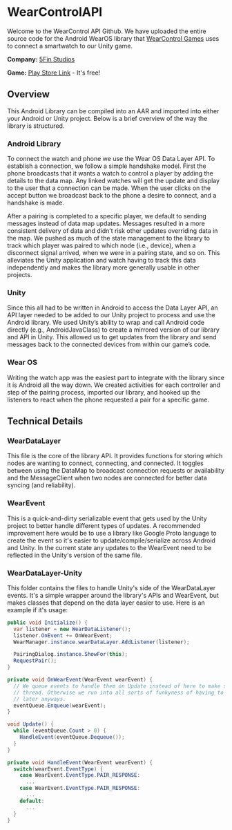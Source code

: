 # WearControlAPI

Welcome to the WearControl API Github. We have uploaded the entire source code for the Android WearOS library that [WearControl Games](https://www.5finstudios.com/wearcontrol-games) uses to connect a smartwatch to our Unity game.

**Company:** [5Fin Studios](www.5finstudios.com)

**Game:** [Play Store Link](https://play.google.com/store/apps/details?id=com.wearcontrolgames.WearControl) - It's free!


## Overview

This Android Library can be compiled into an AAR and imported into either your Android or Unity project. Below is a brief overview of the way the library is structured.

### Android Library
To connect the watch and phone we use the Wear OS Data Layer API. To establish a connection, we follow a simple handshake model. First the phone broadcasts that it wants a watch to control a player by adding the details to the data map. Any linked watches will get the update and display to the user that a connection can be made. When the user clicks on the accept button we broadcast back to the phone a desire to connect, and a handshake is made.

After a pairing is completed to a specific player, we default to sending messages instead of data map updates. Messages resulted in a more consistent delivery of data and didn’t risk other updates overriding data in the map. We pushed as much of the state management to the library to track which player was paired to which node (i.e., device), when a disconnect signal arrived, when we were in a pairing state, and so on. This alleviates the Unity application and watch having to track this data independently and makes the library more generally usable in other projects.

### Unity
Since this all had to be written in Android to access the Data Layer API, an API layer needed to be added to our Unity project to process and use the Android library. We used Unity’s ability to wrap and call Android code directly (e.g., AndroidJavaClass) to create a mirrored version of our library and API in Unity. This allowed us to get updates from the library and send messages back to the connected devices from within our game’s code.

### Wear OS
Writing the watch app was the easiest part to integrate with the library since it is Android all the way down. We created activities for each controller and step of the pairing process, imported our library, and hooked up the listeners to react when the phone requested a pair for a specific game.


## Technical Details

### WearDataLayer

This file is the core of the library API. It provides functions for storing which nodes are wanting to connect, connecting, and connected. It toggles between using the DataMap to broadcast connection requests or availability and the MessageClient when two nodes are connected for better data syncing (and reliability).

### WearEvent

This is a quick-and-dirty serializable event that gets used by the Unity project to better handle different types of updates. A recommended improvement here would be to use a library like Google Proto language to create the event so it's easier to update/compile/serialize across Android and Unity. In the current state any updates to the WearEvent need to be reflected in the Unity's version of the same file.

### WearDataLayer-Unity

This folder contains the files to handle Unity's side of the WearDataLayer events. It's a simple wrapper around the library's APIs and WearEvent, but makes classes that depend on the data layer easier to use. Here is an example if it's usage:

```C#
public void Initialize() {
  var listener = new WearDataListener();
  listener.OnEvent += OnWearEvent;
  WearManager.instance.wearDataLayer.AddListener(listener);

  PairingDialog.instance.ShowFor(this);
  RequestPair();
}

private void OnWearEvent(WearEvent wearEvent) {
  // We queue events to handle them on Update instead of here to make sure we're on the main
  // thread. Otherwise we run into all sorts of funkyness of having to save states to process them
  // later anyways.
  eventQueue.Enqueue(wearEvent);
}

void Update() {
  while (eventQueue.Count > 0) {
    HandleEvent(eventQueue.Dequeue());
  }
}

private void HandleEvent(WearEvent wearEvent) {
  switch(wearEvent.EventType) {
    case WearEvent.EventType.PAIR_RESPONSE:
      ...
    case WearEvent.EventType.PAIR_RESPONSE:
      ...
    default:
      ...
  }
}
```
